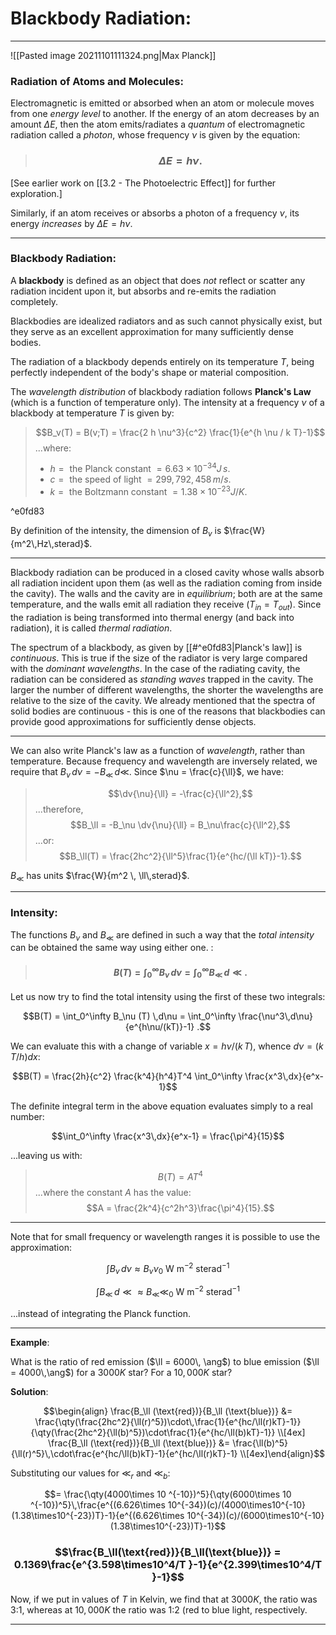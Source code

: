 # Blackbody Radiation:
***

![[Pasted image 20211101111324.png|Max Planck]]


### Radiation of Atoms and Molecules:

Electromagnetic is emitted or absorbed when an atom or molecule moves from one *energy level* to another. If the energy of an atom decreases by an amount $\Delta E$, then the atom emits/radiates a *quantum* of electromagnetic radiation called a *photon*, whose frequency $\nu$ is given by the equation:

> ### $$\Delta E = h \nu.$$

[See earlier work on [[3.2 - The Photoelectric Effect]] for further exploration.]

Similarly, if an atom receives or absorbs a photon of a frequency $\nu$, its energy *increases* by $\Delta E = h \nu.$

***

### Blackbody Radiation:

A **blackbody** is defined as an object that does *not* reflect or scatter any radiation incident upon it, but absorbs and re-emits the radiation completely. 

Blackbodies are idealized radiators and as such cannot physically exist, but they serve as an excellent approximation for many sufficiently dense bodies. 

The radiation of a blackbody depends entirely on its temperature $T$, being perfectly independent of the body's shape or material composition. 

The *wavelength distribution* of blackbody radiation follows **Planck's Law** (which is a function of temperature only). The intensity at a frequency $\nu$ of a blackbody at temperature $T$ is given by:

>  $$B_v(T) = B(v;T) = \frac{2 h \nu^3}{c^2} \frac{1}{e^{h \nu / k T}-1}$$
>  ...where:
>  - $h = \text{ the Planck constant }= 6.63 \times 10^{-34}J\,s.$
>  - $c = \text{ the speed of light } = 299,792,458\,m/s.$
>  - $k = \text{ the Boltzmann constant } = 1.38\times10^{-23}J/K.$

^e0fd83


By definition of the intensity, the dimension of $B_v$ is $\frac{W}{m^2\,Hz\,sterad}$.
***

Blackbody radiation can be produced in a closed cavity whose walls absorb all radiation incident upon them (as well as the radiation coming from inside the cavity). The walls and the cavity are in *equilibrium*; both are at the same temperature, and the walls emit all radiation they receive $(T_{in} = T_{out})$. Since the radiation is being transformed into thermal energy (and back into radiation), it is called *thermal radiation*. 

The spectrum of a blackbody, as given by [[#^e0fd83|Planck's law]] is *continuous*. This is true if the size of the radiator is very large compared with the *dominant wavelengths*. In the case of the radiating cavity, the radiation can be considered as *standing waves* trapped in the cavity. The larger the number of different wavelengths, the shorter the wavelengths are relative to the size of the cavity. We already mentioned that the spectra of solid bodies are continuous - this is one of the reasons that blackbodies can provide good approximations for sufficiently dense objects. 

***

We can also write Planck's law as a function of *wavelength*, rather than temperature. Because frequency and wavelength are inversely related, we require that $B_\nu\,d\nu  = - B_\ll \,d\ll$. Since $\nu = \frac{c}{\ll}$, we have:

>  $$\dv{\nu}{\ll} = -\frac{c}{\ll^2},$$
>  ...therefore, 
>  $$B_\ll = -B_\nu \dv{\nu}{\ll} = B_\nu\frac{c}{\ll^2},$$
>  ...or:
>  $$B_\ll(T) = \frac{2hc^2}{\ll^5}\frac{1}{e^{hc/(\ll kT)}-1}.$$


$B_\ll$ has units $\frac{W}{m^2 \, \ll\,sterad}$.

***

### Intensity: 

The functions $B_\nu$ and $B_\ll$ are defined in such a way that the *total intensity* can be obtained the same way using either one. :


> #### $$B(T) = \int_0^\infty B_\nu\,d\nu = \int_0^\infty B_\ll\,d\ll.$$

Let us now try to find the total intensity using the first of these two integrals:

$$B(T) = \int_0^\infty B_\nu (T) \,d\nu = \int_0^\infty \frac{\nu^3\,d\nu}{e^{h\nu/(kT)}-1} .$$

We can evaluate this with a change of variable $x = h\nu/(k\,T)$, whence $d\nu = (k\,T/h)dx:$

$$B(T) = \frac{2h}{c^2} \frac{k^4}{h^4}T^4 \int_0^\infty \frac{x^3\,dx}{e^x-1}$$

The definite integral term in the above equation evaluates simply to a real number:

$$\int_0^\infty \frac{x^3\,dx}{e^x-1} = \frac{\pi^4}{15}$$

...leaving us with: 

> $$B(T) = A T^4 $$
> ...where the constant $A$ has the value:
> $$A = \frac{2k^4}{c^2h^3}\frac{\pi^4}{15}.$$

***

Note that for small frequency or wavelength ranges it is possible to use the approximation: 

$$\int B_\nu \,d\nu \approx B_\nu \nu_0 \text{ W m$^{-2}$ sterad$^{-1}$}$$

$$\int B_\ll \,d\ll \approx B_\ll \ll_0 \text{ W m$^{-2}$ sterad$^{-1}$}$$

...instead of integrating the Planck function. 

***

**Example**: 

What is the ratio of red emission ($\ll = 6000\, \ang$) to blue emission ($\ll = 4000\,\ang$) for a $3000K$ star? For a $10,000K$ star?

**Solution**: 

$$\begin{align} \frac{B_\ll (\text{red})}{B_\ll (\text{blue})} &= \frac{\qty(\frac{2hc^2}{\ll(r)^5})\cdot\,\frac{1}{e^{hc/\ll(r)kT}-1}}{\qty(\frac{2hc^2}{\ll(b)^5})\cdot\frac{1}{e^{hc/\ll(b)kT}-1}} \\[4ex] \frac{B_\ll (\text{red})}{B_\ll (\text{blue})} &= \frac{\ll(b)^5}{\ll(r)^5}\,\cdot\frac{e^{hc/\ll(b)kT}-1}{e^{hc/\ll(r)kT}-1} \\[4ex]\end{align}$$

Substituting our values for $\ll_r$ and $\ll_b$:

$$= \frac{\qty(4000\times 10 ^{-10})^5}{\qty(6000\times 10 ^{-10})^5}\,\frac{e^{(6.626\times 10^{-34})(c)/(4000\times10^{-10}(1.38\times10^{-23})T}-1}{e^{(6.626\times 10^{-34})(c)/(6000\times10^{-10}(1.38\times10^{-23})T}-1}$$

### $$\frac{B_\ll(\text{red})}{B_\ll(\text{blue})} = 0.1369\frac{e^{3.598\times10^4/T }-1}{e^{2.399\times10^4/T }-1}$$

Now, if we put in values of $T$ in Kelvin, we find that at $3000K$, the ratio was 3:1, whereas at $10,000K$ the ratio was 1:2 (red to blue light, respectively.

***
